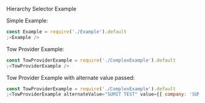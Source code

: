 Hierarchy Selector Example

Simple Example:
```js
const Example = require('./Example').default
;<Example />
```

Tow Provider Example:
```js
const TowProviderExample = require('./ComplexExample').default
;<TowProviderExample />
```

Tow Provider Example with alternate value passed:
```js
const TowProviderExample = require('./ComplexExample').default
;<TowProviderExample alternateValue="SUMIT TEST" value={{ company: 'SUMIT TEST' }} />
```
